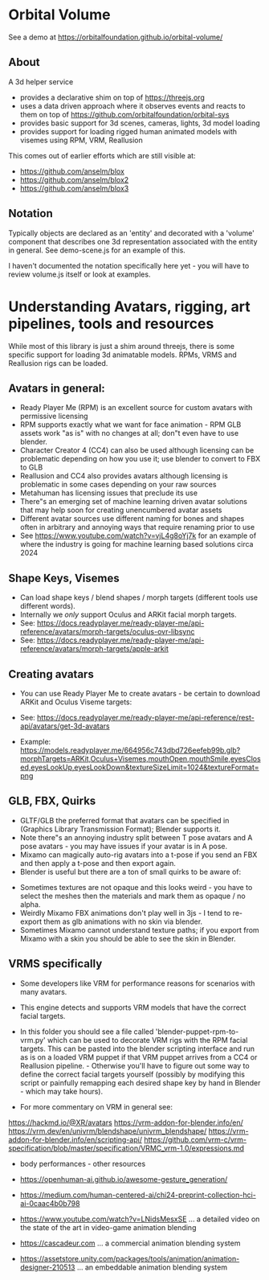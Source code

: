 # Orbital Volume

See a demo at https://orbitalfoundation.github.io/orbital-volume/

## About

A 3d helper service

- provides a declarative shim on top of https://threejs.org
- uses a data driven approach where it observes events and reacts to them on top of https://github.com/orbitalfoundation/orbital-sys
- provides basic support for 3d scenes, cameras, lights, 3d model loading
- provides support for loading rigged human animated models with visemes using RPM, VRM, Reallusion

This comes out of earlier efforts which are still visible at:

- https://github.com/anselm/blox
- https://github.com/anselm/blox2
- https://github.com/anselm/blox3

## Notation

Typically objects are declared as an 'entity' and decorated with a 'volume' component that describes one 3d representation associated with the entity in general. See demo-scene.js for an example of this.

I haven't documented the notation specifically here yet - you will have to review volume.js itself or look at examples.

#  Understanding Avatars, rigging, art pipelines, tools and resources

While most of this library is just a shim around threejs, there is some specific support for loading 3d animatable models. RPMs, VRMS and Reallusion rigs can be loaded.

## Avatars in general:

* Ready Player Me (RPM) is an excellent source for custom avatars with permissive licensing
* RPM supports exactly what we want for face animation - RPM GLB assets work "as is" with no changes at all; don"t even have to use blender.
* Character Creator 4 (CC4) can also be used although licensing can be problematic depending on how you use it; use blender to convert to FBX to GLB
* Reallusion and CC4 also provides avatars although licensing is problematic in some cases depending on your raw sources
* Metahuman has licensing issues that preclude its use
* There"s an emerging set of machine learning driven avatar solutions that may help soon for creating unencumbered avatar assets
* Different avatar sources use different naming for bones and shapes often in arbitrary and annoying ways that require renaming prior to use
* See https://www.youtube.com/watch?v=vjL4g8oYj7k for an example of where the industry is going for machine learning based solutions circa 2024

## Shape Keys, Visemes

* Can load shape keys / blend shapes / morph targets (different tools use different words).
* Internally we _only_ support Oculus and ARKit facial morph targets.
* See: https://docs.readyplayer.me/ready-player-me/api-reference/avatars/morph-targets/oculus-ovr-libsync
* See: https://docs.readyplayer.me/ready-player-me/api-reference/avatars/morph-targets/apple-arkit

## Creating avatars

* You can use Ready Player Me to create avatars - be certain to download ARKit and Oculus Viseme targets:

* See: https://docs.readyplayer.me/ready-player-me/api-reference/rest-api/avatars/get-3d-avatars
* Example: https://models.readyplayer.me/664956c743dbd726eefeb99b.glb?morphTargets=ARKit,Oculus+Visemes,mouthOpen,mouthSmile,eyesClosed,eyesLookUp,eyesLookDown&textureSizeLimit=1024&textureFormat=png

## GLB, FBX, Quirks

* GLTF/GLB the preferred format that avatars can be specified in (Graphics Library Transmission Format); Blender supports it.
* Note there"s an annoying industry split between T pose avatars and A pose avatars - you may have issues if your avatar is in A pose.
* Mixamo can magically auto-rig avatars into a t-pose if you send an FBX and then apply a t-pose and then export again.
* Blender is useful but there are a ton of small quirks to be aware of:
- Sometimes textures are not opaque and this looks weird - you have to select the meshes then the materials and mark them as opaque / no alpha.
- Weirdly Mixamo FBX animations don't play well in 3js - I tend to re-export them as glb animations with no skin via blender.
- Sometimes Mixamo cannot understand texture paths; if you export from Mixamo with a skin you should be able to see the skin in Blender.

## VRMS specifically

* Some developers like VRM for performance reasons for scenarios with many avatars.
* This engine detects and supports VRM models that have the correct facial targets.
* In this folder you should see a file called 'blender-puppet-rpm-to-vrm.py' which can be used to decorate VRM rigs with the RPM facial targets. This can be pasted into the blender scripting interface and run as is on a loaded VRM puppet if that VRM puppet arrives from a CC4 or Reallusion pipeline. - Otherwise you'll have to figure out some way to define the correct facial targets yourself (possibly by modifying this script or painfully remapping each desired shape key by hand in Blender - which may take hours).

* For more commentary on VRM in general see:

https://hackmd.io/@XR/avatars
https://vrm-addon-for-blender.info/en/
https://vrm.dev/en/univrm/blendshape/univrm_blendshape/
https://vrm-addon-for-blender.info/en/scripting-api/
https://github.com/vrm-c/vrm-specification/blob/master/specification/VRMC_vrm-1.0/expressions.md

* body performances - other resources

* https://openhuman-ai.github.io/awesome-gesture_generation/
* https://medium.com/human-centered-ai/chi24-preprint-collection-hci-ai-0caac4b0b798
* https://www.youtube.com/watch?v=LNidsMesxSE ... a detailed video on the state of the art in video-game animation blending
* https://cascadeur.com ... a commercial animation blending system
* https://assetstore.unity.com/packages/tools/animation/animation-designer-210513 ... an embeddable animation blending system




